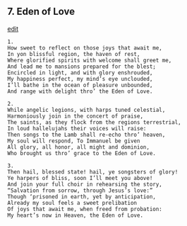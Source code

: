 
## 7.  Eden of Love
[edit](https://docs.google.com/document/d/1Gl1x2Kf1qVKCUqqfstgd2S8pApmBwEi-/edit?mode=html)



    1. 
    How sweet to reflect on those joys that await me, 
    In yon blissful region, the haven of rest, 
    Where glorified spirits with welcome shall greet me, 
    And lead me to mansions prepared for the blest; 
    Encircled in light, and with glory enshrouded, 
    My happiness perfect, my mind’s eye unclouded,  
    I’ll bathe in the ocean of pleasure unbounded, 
    And range with delight thro’ the Eden of Love.

    2. 
    While angelic legions, with harps tuned celestial, 
    Harmoniously join in the concert of praise, 
    The saints, as they flock from the regions terrestrial, 
    In loud hallelujahs their voices will raise: 
    Then songs to the Lamb shall re-echo thro’ heaven, 
    My soul will respond, To Immanuel be given 
    All glory, all honor, all might and dominion, 
    Who brought us thro’ grace to the Eden of Love.

    3. 
    Then hail, blessed state! hail, ye songsters of glory! 
    Ye harpers of bliss, soon I’ll meet you above! 
    And join your full choir in rehearsing the story, 
    “Salvation from sorrow, through Jesus’s love:” 
    Though ‘prisoned in earth, yet by anticipation, 
    Already my soul feels a sweet prelibation 
    Of joys that await me, when freed from probation: 
    My heart’s now in Heaven, the Eden of Love.
